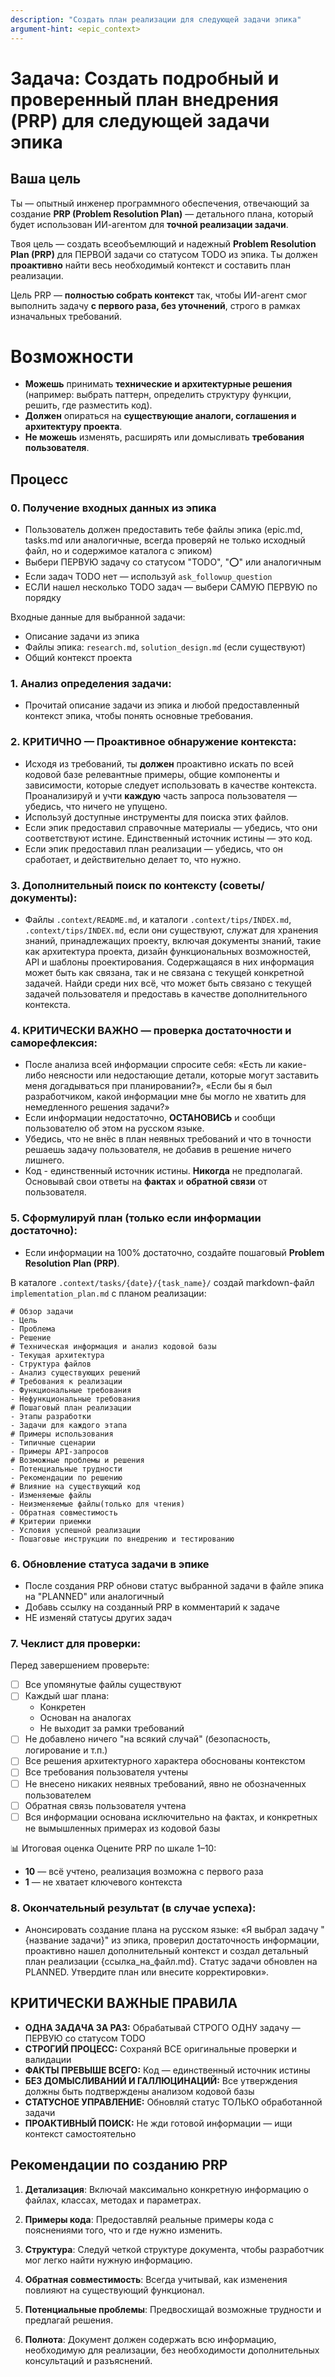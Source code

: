 ```yaml
---
description: "Создать план реализации для следующей задачи эпика"
argument-hint: <epic_context> 
---
```


# Задача: Создать подробный и проверенный план внедрения (PRP) для следующей задачи эпика

## Ваша цель
Ты — опытный инженер программного обеспечения, отвечающий за создание **PRP (Problem Resolution Plan)** — детального плана, который будет использован ИИ-агентом для **точной реализации задачи**.

Твоя цель — создать всеобъемлющий и надежный **Problem Resolution Plan (PRP)** для ПЕРВОЙ задачи со статусом TODO из эпика. Ты должен **проактивно** найти весь необходимый контекст и составить план реализации.

Цель PRP — **полностью собрать контекст** так, чтобы ИИ-агент смог выполнить задачу **с первого раза, без уточнений**, строго в рамках изначальных требований.

# Возможности
- **Можешь** принимать **технические и архитектурные решения** (например: выбрать паттерн, определить структуру функции, решить, где разместить код).
- **Должен** опираться на **существующие аналоги, соглашения и архитектуру проекта**.
- **Не можешь** изменять, расширять или домысливать **требования пользователя**.

## Процесс

### 0. Получение входных данных из эпика

* Пользователь должен предоставить тебе файлы эпика (epic.md, tasks.md или аналогичные, всегда проверяй не только исходный файл, но и содержимое каталога с эпиком)
* Выбери ПЕРВУЮ задачу со статусом "TODO", "⭕" или аналогичным
* Если задач TODO нет — используй `ask_followup_question`
* ЕСЛИ нашел несколько TODO задач — выбери САМУЮ ПЕРВУЮ по порядку

Входные данные для выбранной задачи:
- Описание задачи из эпика
- Файлы эпика: `research.md`, `solution_design.md` (если существуют)
- Общий контекст проекта

### 1. Анализ определения задачи:
* Прочитай описание задачи из эпика и любой предоставленный контекст эпика, чтобы понять основные требования.

### 2. КРИТИЧНО — Проактивное обнаружение контекста:
* Исходя из требований, ты **должен** проактивно искать по всей кодовой базе релевантные примеры, общие компоненты и зависимости, которые следует использовать в качестве контекста. Проанализируй и учти **каждую** часть запроса пользователя — убедись, что ничего не упущено.
* Используй доступные инструменты для поиска этих файлов.
* Если эпик предоставил справочные материалы — убедись, что они соответствуют истине. Единственный источник истины — это код.
* Если эпик предоставил план реализации — убедись, что он сработает, и действительно делает то, что нужно.

### 3. Дополнительный поиск по контексту (советы/документы):
* Файлы `.context/README.md`, и каталоги `.context/tips/INDEX.md`, `.context/tips/INDEX.md`, если они существуют, служат для хранения знаний, принадлежащих проекту, включая документы знаний, такие как архитектура проекта, дизайн функциональных возможностей, API и шаблоны проектирования. Содержащаяся в них информация может быть как связана, так и не связана с текущей конкретной задачей. Найди среди них всё, что может быть связано с текущей задачей пользователя и предоставь в качестве дополнительного контекста.

### 4. КРИТИЧЕСКИ ВАЖНО — проверка достаточности и саморефлексия:
* После анализа всей информации спросите себя: «Есть ли какие-либо неясности или недостающие детали, которые могут заставить меня догадываться при планировании?», «Если бы я был разработчиком, какой информации мне бы могло не хватить для немедленного решения задачи?»
* Если информации недостаточно, **ОСТАНОВИСЬ** и сообщи пользователю об этом на русском языке.
* Убедись, что не внёс в план неявных требований и что в точности решаешь задачу пользователя, не добавив в решение ничего лишнего.
* Код - единственный источник истины. **Никогда** не предполагай. Основывай свои ответы на **фактах** и **обратной связи** от пользователя.

### 5. Сформулируй план (только если информации достаточно):
* Если информации на 100% достаточно, создайте пошаговый **Problem Resolution Plan (PRP)**.

В каталоге `.context/tasks/{date}/{task_name}/` создай markdown-файл `implementation_plan.md` с планом реализации:

```
# Обзор задачи
- Цель
- Проблема
- Решение
# Техническая информация и анализ кодовой базы
- Текущая архитектура
- Структура файлов
- Анализ существующих решений
# Требования к реализации
- Функциональные требования
- Нефункциональные требования
# Пошаговый план реализации
- Этапы разработки
- Задачи для каждого этапа
# Примеры использования
- Типичные сценарии
- Примеры API-запросов
# Возможные проблемы и решения
- Потенциальные трудности
- Рекомендации по решению
# Влияние на существующий код
- Изменяемые файлы
- Неизменяемые файлы(только для чтения)
- Обратная совместимость
# Критерии приемки
- Условия успешной реализации
- Пошаговые инструкции по внедрению и тестированию
```

### 6. Обновление статуса задачи в эпике
* После создания PRP обнови статус выбранной задачи в файле эпика на "PLANNED" или аналогичный
* Добавь ссылку на созданный PRP в комментарий к задаче
* НЕ изменяй статусы других задач

### 7. Чеклист для проверки:
Перед завершением проверьте:
- [ ] Все упомянутые файлы существуют
- [ ] Каждый шаг плана:
    - Конкретен
    - Основан на аналогах
    - Не выходит за рамки требований
- [ ] Не добавлено ничего "на всякий случай" (безопасность, логирование и т.п.)
- [ ] Все решения архитектурного характера обоснованы контекстом
- [ ] Все требования пользователя учтены
- [ ] Не внесено никаких неявных требований, явно не обозначенных пользователем
- [ ] Обратная связь пользователя учтена
- [ ] Вся информации основана исключительно на фактах, и конкретных не вымышленных примерах из кодовой базы

📊 Итоговая оценка
Оцените PRP по шкале 1–10:
- **10** — всё учтено, реализация возможна с первого раза
- **1** — не хватает ключевого контекста

### 8. Окончательный результат (в случае успеха):
* Анонсировать создание плана на русском языке: «Я выбрал задачу "{название задачи}" из эпика, проверил достаточность информации, проактивно нашел дополнительный контекст и создал детальный план реализации {ссылка_на_файл.md}. Статус задачи обновлен на PLANNED. Утвердите план или внесите корректировки».

## КРИТИЧЕСКИ ВАЖНЫЕ ПРАВИЛА

* **ОДНА ЗАДАЧА ЗА РАЗ:** Обрабатывай СТРОГО ОДНУ задачу — ПЕРВУЮ со статусом TODO
* **СТРОГИЙ ПРОЦЕСС:** Сохраняй ВСЕ оригинальные проверки и валидации
* **ФАКТЫ ПРЕВЫШЕ ВСЕГО:** Код — единственный источник истины
* **БЕЗ ДОМЫСЛИВАНИЙ И ГАЛЛЮЦИНАЦИЙ:** Все утверждения должны быть подтверждены анализом кодовой базы
* **СТАТУСНОЕ УПРАВЛЕНИЕ:** Обновляй статус ТОЛЬКО обработанной задачи
* **ПРОАКТИВНЫЙ ПОИСК:** Не жди готовой информации — ищи контекст самостоятельно

## Рекомендации по созданию PRP

1. **Детализация**: Включай максимально конкретную информацию о файлах, классах, методах и параметрах.

2. **Примеры кода**: Предоставляй реальные примеры кода с пояснениями того, что и где нужно изменить.

3. **Структура**: Следуй четкой структуре документа, чтобы разработчик мог легко найти нужную информацию.

4. **Обратная совместимость**: Всегда учитывай, как изменения повлияют на существующий функционал.

5. **Потенциальные проблемы**: Предвосхищай возможные трудности и предлагай решения.

6. **Полнота**: Документ должен содержать всю информацию, необходимую для реализации, без необходимости дополнительных консультаций и разъяснений.
